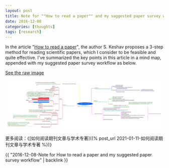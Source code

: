 ```yaml
---
layout: post
title: Note for ""How to read a paper"" and my suggested paper survey workflow
date: 2016-12-08
categories: [thoughts]
tags: [research]
---
```


In the article "[How to read a paper](https://www.google.com/url?sa=t&rct=j&q=&esrc=s&source=web&cd=1&cad=rja&uact=8&ved=0ahUKEwjA3ciVsuTQAhXMkiwKHW6dCQsQFggaMAA&url=http%3A%2F%2Fccr.sigcomm.org%2Fonline%2Ffiles%2Fp83-keshavA.pdf&usg=AFQjCNHA9Lmr9aXIbO4OP25Z9sULqIvXKA&sig2=t8dtW0V0zklmzjqAapVG2w)", the author S. Keshav proposes a 3-step method for reading scientific papers, which I consider to be feasible and quite effective. I've summarized the key points in this article in a mind map, appended with my suggested paper survey workflow as below.

[See the raw image](/figures/p68569104.jpg)

![](/figures/p68569104.jpg)

更多阅读：《[如何阅读期刊文章与学术专著]({% post_url 2021-01-11-如何阅读期刊文章与学术专著 %})》

{{ "2016-12-08-Note for How to read a paper and my suggested paper survey workflow" | backlink }}
